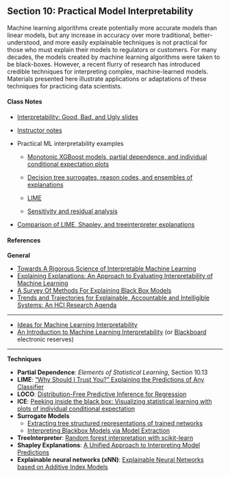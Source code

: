 ## Section 10: Practical Model Interpretability

Machine learning algorithms create potentially more accurate models than
linear models, but any increase in accuracy over more traditional,
better-understood, and more easily explainable techniques is not practical for
those who must explain their models to regulators or customers. For many
decades, the models created by machine learning algorithms were taken to be
black-boxes. However, a recent flurry of research has introduced credible
techniques for interpreting complex, machine-learned models. Materials
presented here illustrate applications or adaptations of these techniques for
practicing data scientists.

#### Class Notes

* [Interpretability: Good, Bad, and Ugly slides](notes/MLI_good_bad_ugly.pdf)

* [Instructor notes](notes/instructor_notes.pdf)

* Practical ML interpretability examples

  * [Monotonic XGBoost models, partial dependence, and individual conditional expectation plots](https://github.com/jphall663/interpretable_machine_learning_with_python/blob/master/xgboost_pdp_ice.ipynb)

  * [Decision tree surrogates, reason codes, and ensembles of explanations](https://github.com/jphall663/interpretable_machine_learning_with_python/blob/master/dt_surrogate_loco.ipynb)

  * [LIME](https://github.com/jphall663/interpretable_machine_learning_with_python/blob/master/lime.ipynb)

  * [Sensitivity and residual analysis](https://github.com/jphall663/interpretable_machine_learning_with_python/blob/master/resid_sens_analysis.ipynb)  

* [Comparison of LIME, Shapley, and treeinterpreter explanations](https://github.com/h2oai/mli-resources/tree/master/lime_shap_treeint_compare)

#### References

**General**

* [Towards A Rigorous Science of Interpretable Machine Learning](https://arxiv.org/pdf/1702.08608.pdf)
* [Explaining Explanations: An Approach to Evaluating Interpretability of Machine Learning](https://arxiv.org/pdf/1806.00069.pdf)
* [A Survey Of Methods For Explaining Black Box Models](https://arxiv.org/pdf/1802.01933.pdf)
* [Trends and Trajectories for Explainable, Accountable and Intelligible Systems: An HCI Research Agenda](https://dl.acm.org/citation.cfm?id=3174156)

***

* [Ideas for Machine Learning Interpretability](https://www.oreilly.com/ideas/ideas-on-interpreting-machine-learning)
* [An Introduction to Machine Learning Interpretability](https://www.safaribooksonline.com/library/view/an-introduction-to/9781492033158/) (or [Blackboard](https://blackboard.gwu.edu) electronic reserves)

***

**Techniques**

* **Partial Dependence**: *Elements of Statistical Learning*, Section 10.13
* **LIME**: [“Why Should I Trust You?” Explaining the Predictions of Any Classifier](http://www.kdd.org/kdd2016/papers/files/rfp0573-ribeiroA.pdf)
* **LOCO**: [Distribution-Free Predictive Inference for Regression](http://www.stat.cmu.edu/~ryantibs/papers/conformal.pdf)
* **ICE**: [Peeking inside the black box: Visualizing statistical learning with plots of individual conditional expectation](https://arxiv.org/pdf/1309.6392.pdf)
* **Surrogate Models**
  * [Extracting tree structured representations of trained networks](https://papers.nips.cc/paper/1152-extracting-tree-structured-representations-of-trained-networks.pdf)
  * [Interpreting Blackbox Models via Model Extraction](https://arxiv.org/pdf/1705.08504.pdf)
* **TreeInterpreter**: [Random forest interpretation with scikit-learn](http://blog.datadive.net/random-forest-interpretation-with-scikit-learn/)
* **Shapley Explanations**: [A Unified Approach to Interpreting Model Predictions](http://papers.nips.cc/paper/7062-a-unified-approach-to-interpreting-model-predictions.pdf)
* **Explainable neural networks (xNN)**: [Explainable Neural Networks based on Additive Index Models](https://arxiv.org/pdf/1806.01933.pdf)

